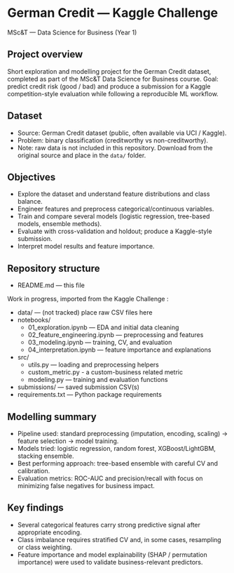 # German Credit — Kaggle Challenge
MSc&T — Data Science for Business (Year 1)

## Project overview
Short exploration and modelling project for the German Credit dataset, completed as part of the MSc&T Data Science for Business course. Goal: predict credit risk (good / bad) and produce a submission for a Kaggle competition-style evaluation while following a reproducible ML workflow.

## Dataset
- Source: German Credit dataset (public, often available via UCI / Kaggle).
- Problem: binary classification (creditworthy vs non-creditworthy).
- Note: raw data is not included in this repository. Download from the original source and place in the `data/` folder.

## Objectives
- Explore the dataset and understand feature distributions and class balance.
- Engineer features and preprocess categorical/continuous variables.
- Train and compare several models (logistic regression, tree-based models, ensemble methods).
- Evaluate with cross-validation and holdout; produce a Kaggle-style submission.
- Interpret model results and feature importance.

## Repository structure
- README.md — this file

Work in progress, imported from the Kaggle Challenge : 
- data/ — (not tracked) place raw CSV files here
- notebooks/
    - 01_exploration.ipynb — EDA and initial data cleaning
    - 02_feature_engineering.ipynb — preprocessing and features
    - 03_modeling.ipynb — training, CV, and evaluation
    - 04_interpretation.ipynb — feature importance and explanations
- src/
    - utils.py — loading and preprocessing helpers
    - custom_metric.py - a custom-business related metric
    - modeling.py — training and evaluation functions
- submissions/ — saved submission CSV(s)
- requirements.txt — Python package requirements

## Modelling summary
- Pipeline used: standard preprocessing (imputation, encoding, scaling) → feature selection → model training.
- Models tried: logistic regression, random forest, XGBoost/LightGBM, stacking ensemble.
- Best performing approach: tree-based ensemble with careful CV and calibration.
- Evaluation metrics: ROC-AUC and precision/recall with focus on minimizing false negatives for business impact.

## Key findings
- Several categorical features carry strong predictive signal after appropriate encoding.
- Class imbalance requires stratified CV and, in some cases, resampling or class weighting.
- Feature importance and model explainability (SHAP / permutation importance) were used to validate business-relevant predictors.